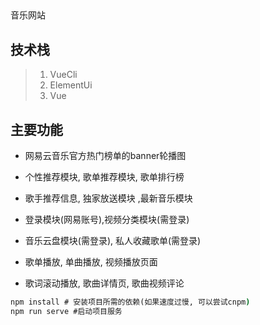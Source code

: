 ##

音乐网站

## 技术栈

> 1. VueCli
> 2. ElementUi
> 3. Vue

## 主要功能

- 网易云音乐官方热门榜单的banner轮播图
- 个性推荐模块,  歌单推荐模块, 歌单排行榜

- 歌手推荐信息, 独家放送模块 ,最新音乐模块
- 登录模块(网易账号),视频分类模块(需登录)
- 音乐云盘模块(需登录), 私人收藏歌单(需登录)
- 歌单播放, 单曲播放, 视频播放页面
- 歌词滚动播放, 歌曲详情页, 歌曲视频评论



```cmd
npm install # 安装项目所需的依赖(如果速度过慢, 可以尝试cnpm)
npm run serve #启动项目服务
